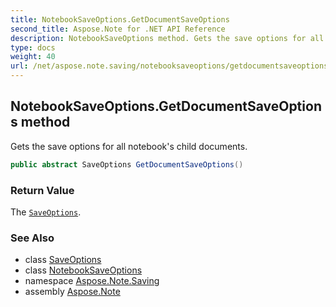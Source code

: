 ```yaml
---
title: NotebookSaveOptions.GetDocumentSaveOptions
second_title: Aspose.Note for .NET API Reference
description: NotebookSaveOptions method. Gets the save options for all notebooks child documents
type: docs
weight: 40
url: /net/aspose.note.saving/notebooksaveoptions/getdocumentsaveoptions/
---
```

## NotebookSaveOptions.GetDocumentSaveOptions method

Gets the save options for all notebook's child documents.

```csharp
public abstract SaveOptions GetDocumentSaveOptions()
```

### Return Value

The [`SaveOptions`](../../saveoptions/).

### See Also

* class [SaveOptions](../../saveoptions/)
* class [NotebookSaveOptions](../)
* namespace [Aspose.Note.Saving](../../notebooksaveoptions/)
* assembly [Aspose.Note](../../../)


